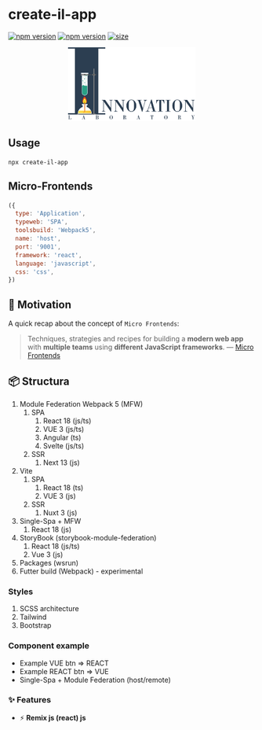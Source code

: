 # create-il-app

[![npm version](https://badge.fury.io/js/create-il-app.svg)](https://badge.fury.io/js/create-il-app) [![npm version](https://img.shields.io/npm/dm/create-il-app.svg)](https://badge.fury.io/js/create-il-app)
[![size][size]][size-url]

<div align="center"><img src="https://github.com/DemonDis/create-il-app/blob/main/images/InnoLab.png" height="150" alt="Innovation lab"></div>

## Usage

```
npx create-il-app
```

## Micro-Frontends
```js
({
  type: 'Application',
  typeweb: 'SPA',
  toolsbuild: 'Webpack5',
  name: 'host',
  port: '9001',
  framework: 'react',
  language: 'javascript',
  css: 'css',
})
```

## 💃 Motivation

A quick recap about the concept of `Micro Frontends`:

> Techniques, strategies and recipes for building a **modern web app** with **multiple teams** using **different JavaScript frameworks**. — [Micro Frontends](https://micro-frontends.org/)

## 📦 Structura

1. Module Federation Webpack 5 (MFW)
    1. SPA
        1. React 18 (js/ts)
        2. VUE 3 (js/ts)
        3. Angular (ts)
        4. Svelte (js/ts)
    2. SSR
        1. Next 13 (js)
2. Vite
    1. SPA
        1. React 18 (ts)
        2. VUE 3 (js)
    1. SSR
        1. Nuxt 3 (js)
3. Single-Spa + MFW
    1. React 18 (js)
4. StoryBook (storybook-module-federation)
    1. React 18 (js/ts)
    2. Vue 3 (js)
5. Packages (wsrun)
6. Futter build (Webpack) - experimental

### Styles

1. SCSS architecture
2. Tailwind
3. Bootstrap

### Сomponent example

- Example VUE btn => REACT
- Example REACT btn => VUE
- Single-Spa + Module Federation (host/remote)

### ✨ Features

- ⚡ **Remix js (react) js**

[size]: https://packagephobia.now.sh/badge?p=create-il-app
[size-url]: https://packagephobia.now.sh/result?p=create-il-app
